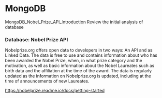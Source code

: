 # MongoDB

MongoDB_Nobel_Prize_API_Introduction
Review the initial analysis of database

### Database: Nobel Prize API
Nobelprize.org offers open data to developers in two ways: An API and as Linked Data. The data is free to use and contains information about who has been awarded the Nobel Prize, when, in what prize category and the motivation, as well as basic information about the Nobel Laureates such as birth data and the affiliation at the time of the award. The data is regularly updated as the information on Nobelprize.org is updated, including at the time of announcements of new Laureates.

https://nobelprize.readme.io/docs/getting-started



